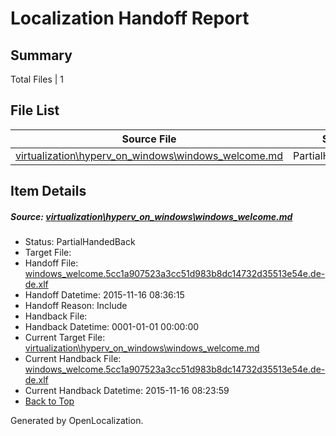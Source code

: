 # <a name='report-top'></a> Localization Handoff Report

## Summary
 Total Files | 1

## File List
 Source File | Status | Details 
 ----------- | ------ | ------- 
 [virtualization\hyperv_on_windows\windows_welcome.md](https://github.com/OpenLocalizationOrg/hyperV/blob/53cc3346f70ba525d107fd78603f4f9e82e2adb5/virtualization/hyperv_on_windows/windows_welcome.md) | PartialHandedBack | [Details](#9b7135ec239a1498f1676884ba4f4ab45f0e137e201)

## Item Details
##### <a name='9b7135ec239a1498f1676884ba4f4ab45f0e137e201'></a> Source: [virtualization\hyperv_on_windows\windows_welcome.md](https://github.com/OpenLocalizationOrg/hyperV/blob/53cc3346f70ba525d107fd78603f4f9e82e2adb5/virtualization/hyperv_on_windows/windows_welcome.md)
* Status: PartialHandedBack
* Target File: 
* Handoff File: [windows_welcome.5cc1a907523a3cc51d983b8dc14732d35513e54e.de-de.xlf](https://github.com/OpenLocalizationOrg/olhandoff/blob/1f94cf255dbd1a2b3a160d5afa504624b1739a13/ol-handoff/OpenLocalizationOrg/hyperV.de-de/master/windows_welcome.5cc1a907523a3cc51d983b8dc14732d35513e54e.de-de.xlf)
* Handoff Datetime: 2015-11-16 08:36:15
* Handoff Reason: Include
* Handback File: 
* Handback Datetime: 0001-01-01 00:00:00
* Current Target File: [virtualization\hyperv_on_windows\windows_welcome.md](https://github.com/OpenLocalizationOrg/hyperV.de-de/blob/3e857881086f72e233972d3947c44157f8432b91/virtualization/hyperv_on_windows/windows_welcome.md)
* Current Handback File: [windows_welcome.5cc1a907523a3cc51d983b8dc14732d35513e54e.de-de.xlf](https://github.com/OpenLocalizationOrg/olhandback/blob/c4b1263b6640731a12fb403c8b36aa36c43031af/ol-handback/OpenLocalizationOrg/hyperV.de-de/master/windows_welcome.5cc1a907523a3cc51d983b8dc14732d35513e54e.de-de.xlf)
* Current Handback Datetime: 2015-11-16 08:23:59
* [Back to Top](#report-top)


Generated by OpenLocalization.
